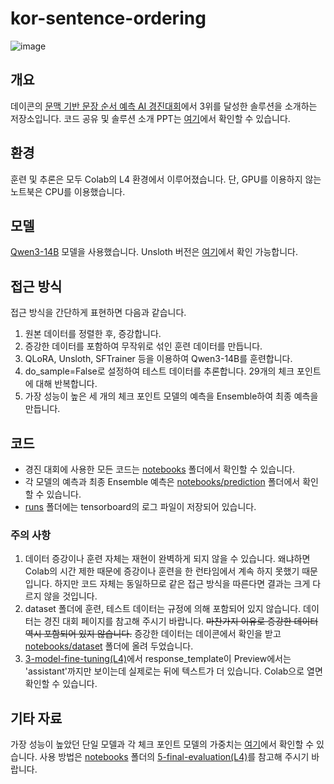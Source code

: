 # kor-sentence-ordering

![image](https://github.com/user-attachments/assets/e57f95ca-810a-49c5-9864-6f27957ff8c0)

## 개요

데이콘의 [문맥 기반 문장 순서 예측 AI 경진대회](https://dacon.io/competitions/official/236489/overview/description)에서 3위를 달성한 솔루션을 소개하는 저장소입니다. 코드 공유 및 솔루션 소개 PPT는 [여기](https://dacon.io/competitions/official/236489/codeshare/12519?page=1&dtype=recent)에서 확인할 수 있습니다. 

## 환경

훈련 및 추론은 모두 Colab의 L4 환경에서 이루어졌습니다. 단, GPU를 이용하지 않는 노트북은 CPU를 이용했습니다.

## 모델

[Qwen3-14B](https://huggingface.co/Qwen/Qwen3-14B) 모델을 사용했습니다. Unsloth 버전은 [여기](https://huggingface.co/unsloth/Qwen3-14B)에서 확인 가능합니다.

## 접근 방식

접근 방식을 간단하게 표현하면 다음과 같습니다.

1. 원본 데이터를 정렬한 후, 증강합니다.
2. 증강한 데이터를 포함하여 무작위로 섞인 훈련 데이터를 만듭니다.
3. QLoRA, Unsloth, SFTrainer 등을 이용하여 Qwen3-14B를 훈련합니다.
4. do_sample=False로 설정하여 테스트 데이터를 추론합니다. 29개의 체크 포인트에 대해 반복합니다.
5. 가장 성능이 높은 세 개의 체크 포인트 모델의 예측을 Ensemble하여 최종 예측을 만듭니다.

## 코드

- 경진 대회에 사용한 모든 코드는 [notebooks](/notebooks) 폴더에서 확인할 수 있습니다.
- 각 모델의 예측과 최종 Ensemble 예측은 [notebooks/prediction](/notebooks/prediction) 폴더에서 확인할 수 있습니다.
- [runs](/runs) 폴더에는 tensorboard의 로그 파일이 저장되어 있습니다.

### 주의 사항

1. 데이터 증강이나 훈련 자체는 재현이 완벽하게 되지 않을 수 있습니다. 왜냐하면 Colab의 시간 제한 때문에 증강이나 훈련을 한 런타임에서 계속 하지 못했기 때문입니다. 하지만 코드 자체는 동일하므로 같은 접근 방식을 따른다면 결과는 크게 다르지 않을 것입니다.
2. dataset 폴더에 훈련, 테스트 데이터는 규정에 의해 포함되어 있지 않습니다. 데이터는 경진 대회 페이지를 참고해 주시기 바랍니다. ~~마찬가지 이유로 증강한 데이터 역시 포함되어 있지 않습니다.~~ 증강한 데이터는 데이콘에서 확인을 받고 [notebooks/dataset](/notebooks/dataset/) 폴더에 올려 두었습니다.
3. [3-model-fine-tuning(L4)](notebooks/3-model-fine-tuning(L4).ipynb)에서 response_template이 Preview에서는 'assistant'까지만 보이는데 실제로는 뒤에 텍스트가 더 있습니다. Colab으로 열면 확인할 수 있습니다.

## 기타 자료

가장 성능이 높았던 단일 모델과 각 체크 포인트 모델의 가중치는 [여기](https://huggingface.co/JuyeopDang/Qwen-3-14B-Sentence-Ordering)에서 확인할 수 있습니다. 사용 방법은 [notebooks](/notebooks) 폴더의 [5-final-evaluation(L4)](notebooks/5-final-evaluation(L4).ipynb)를 참고해 주시기 바랍니다.
